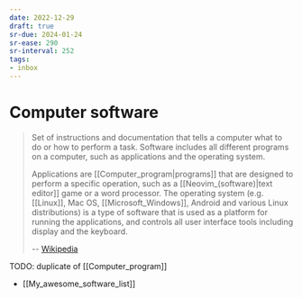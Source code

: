 ```yaml
---
date: 2022-12-29
draft: true
sr-due: 2024-01-24
sr-ease: 290
sr-interval: 252
tags:
- inbox
---
```


# Computer software

> Set of instructions and documentation that tells a computer what to do or how
> to perform a task. Software includes all different programs on a computer,
> such as applications and the operating system.
>
> Applications are [[Computer_program|programs]] that are designed to perform a
> specific operation, such as a [[Neovim_(software)|text editor]] game or a
> word processor. The operating system (e.g. [[Linux]],
> Mac OS, [[Microsoft_Windows]], Android and various Linux distributions) is a
> type of software that is used as a platform for running the applications, and
> controls all user interface tools including display and the keyboard.
>
> -- [Wikipedia](https://en.wikipedia.org/wiki/Computer_program)


TODO: duplicate of [[Computer_program]]

- [[My_awesome_software_list]]